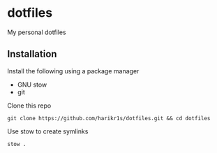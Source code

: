 # dotfiles

My personal dotfiles

## Installation

Install the following using a package manager
- GNU stow
- git

Clone this repo
```
git clone https://github.com/harikr1s/dotfiles.git && cd dotfiles
```

Use stow to create symlinks
```
stow .
```

